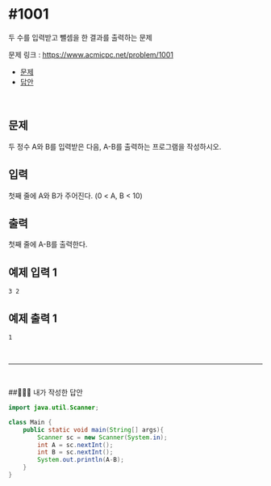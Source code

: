 # #1001

두 수를 입력받고 뺄셈을 한 결과를 출력하는 문제

문제 링크 : https://www.acmicpc.net/problem/1001

- [문제](#quiz)
- [답안](#answer)

<br>

## <a name="quiz"></a>문제

두 정수 A와 B를 입력받은 다음, A-B를 출력하는 프로그램을 작성하시오.

## 입력

첫째 줄에 A와 B가 주어진다. (0 < A, B < 10)

## 출력

첫째 줄에 A-B를 출력한다.

## 예제 입력 1

```
3 2
```

## 예제 출력 1

```
1
```

<br>

---

<br>

##<a name="answer"></a>🙆🏻‍♂️ 내가 작성한 답안

````java
import java.util.Scanner;

class Main {
    public static void main(String[] args){
        Scanner sc = new Scanner(System.in);
        int A = sc.nextInt();
        int B = sc.nextInt();
        System.out.println(A-B);
    }
}
````

<br>

<br>